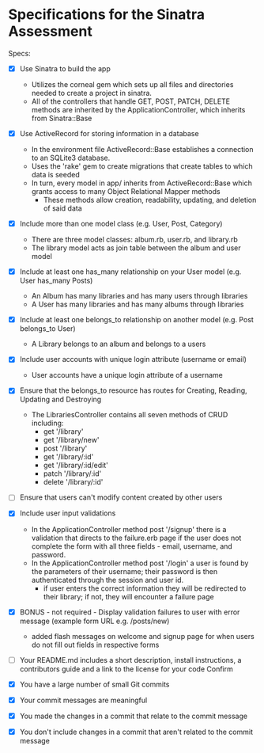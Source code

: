 # Specifications for the Sinatra Assessment
Specs:
- [X] Use Sinatra to build the app
    - Utilizes the corneal gem which sets up all files and directories needed to create a project in sinatra. 
    - All of the controllers that handle GET, POST, PATCH, DELETE methods are inherited by the ApplicationController, which inherits from Sinatra::Base

- [X] Use ActiveRecord for storing information in a database
    - In the environment file ActiveRecord::Base establishes a connection to an SQLite3 database. 
    - Uses the 'rake' gem to create migrations that create tables to which data is seeded
    - In turn, every model in app/ inherits from ActiveRecord::Base which grants access to many Object Relational Mapper methods
        - These methods allow creation, readability, updating, and deletion of said data

- [X] Include more than one model class (e.g. User, Post, Category) 
    - There are three model classes: album.rb, user.rb, and library.rb
    - The library model acts as join table between the album and user model

- [X] Include at least one has_many relationship on your User model (e.g. User has_many Posts)
    - An Album has many libraries and has many users through libraries
    - A User has many libraries and has many albums through libraries

- [X] Include at least one belongs_to relationship on another model (e.g. Post belongs_to User)
    - A Library belongs to an album and belongs to a users

- [X] Include user accounts with unique login attribute (username or email)
    - User accounts have a unique login attribute of a username

- [X] Ensure that the belongs_to resource has routes for Creating, Reading, Updating and Destroying
    - The LibrariesController contains all seven methods of CRUD including:
        - get '/library'
        - get '/library/new'
        - post '/library'
        - get '/library/:id'
        - get '/library/:id/edit'
        - patch '/library/:id'
        - delete '/library/:id' 

- [ ] Ensure that users can't modify content created by other users
- [X] Include user input validations
    - In the ApplicationController method post '/signup' there is a validation that directs to the failure.erb page if the user does not complete the form with all three fields - email, username, and password.
    - In the ApplicationController method post '/login' a user is found by the parameters of their username; their password is then authenticated through the session and user id.
        - if user enters the correct information they will be redirected to their library; if not, they will encounter a failure page

- [X] BONUS - not required - Display validation failures to user with error message (example form URL e.g. /posts/new)
    - added flash messages on welcome and signup page for when users do not fill out fields in respective forms
- [ ] Your README.md includes a short description, install instructions, a contributors guide and a link to the license for your code
Confirm
- [X] You have a large number of small Git commits 
- [X] Your commit messages are meaningful
- [X] You made the changes in a commit that relate to the commit message
- [X] You don't include changes in a commit that aren't related to the commit message